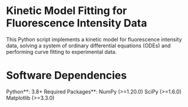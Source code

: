 # Kinetic Model Fitting for Fluorescence Intensity Data

This Python script implements a kinetic model for fluorescence intensity data, solving a system of ordinary differential equations (ODEs) and performing curve fitting to experimental data.

# Software Dependencies
Python**: 3.8+
Required Packages**:
NumPy (>=1.20.0)
SciPy (>=1.6.0)
Matplotlib (>=3.3.0)

